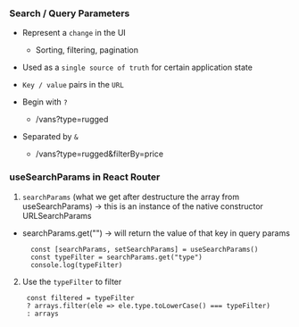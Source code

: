 ### Search / Query Parameters
- Represent a `change` in the UI
    - Sorting, filtering, pagination
- Used as a `single source of truth` for certain application state

- `Key / value` pairs in the `URL`
- Begin with `?`
    - /vans?type=rugged
- Separated by `&`
    - /vans?type=rugged&filterBy=price

### useSearchParams in React Router
1. `searchParams` (what we get after destructure the array from useSearchParams) -> this is an instance of the native constructor URLSearchParams
- searchParams.get("") -> will return the value of that key in query params

        const [searchParams, setSearchParams] = useSearchParams()
        const typeFilter = searchParams.get("type") 
        console.log(typeFilter)

2. Use the `typeFilter` to filter

        const filtered = typeFilter 
        ? arrays.filter(ele => ele.type.toLowerCase() === typeFilter)
        : arrays